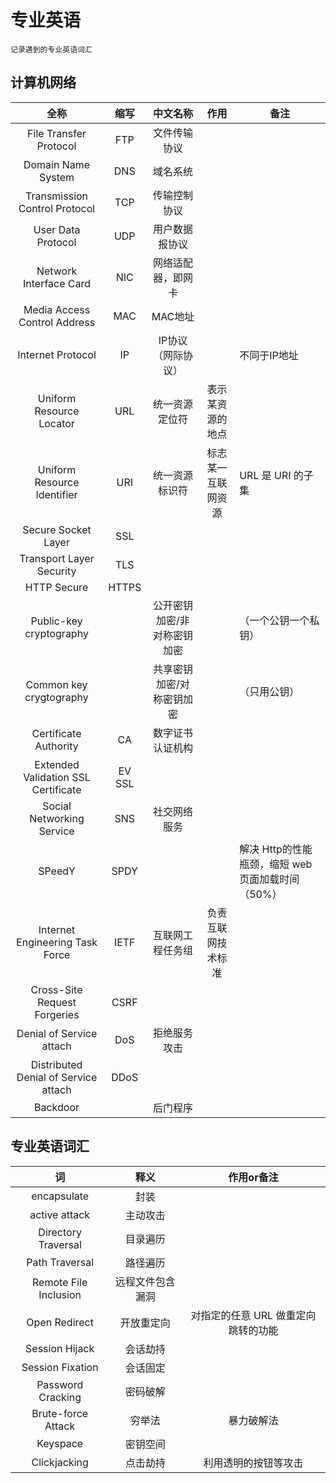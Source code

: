 # 专业英语

	记录遇到的专业英语词汇


## 计算机网络

|                 全称                  |   缩写   |      中文名称      |    作用     | 备注                              |
| :---------------------------------: | :----: | :------------: | :-------: | ------------------------------- |
|       File Transfer Protocol        |  FTP   |     文件传输协议     |           |                                 |
|         Domain Name System          |  DNS   |      域名系统      |           |                                 |
|    Transmission Control Protocol    |  TCP   |     传输控制协议     |           |                                 |
|         User Data Protocol          |  UDP   |    用户数据报协议     |           |                                 |
|       Network Interface Card        |  NIC   |   网络适配器，即网卡    |           |                                 |
|    Media Access Control Address     |  MAC   |     MAC地址      |           |                                 |
|          Internet Protocol          |   IP   |   IP协议（网际协议）   |           | 不同于IP地址                         |
|      Uniform Resource Locator       |  URL   |    统一资源定位符     | 表示某资源的地点  |                                 |
|     Uniform Resource Identifier     |  URI   |    统一资源标识符     | 标志某一互联网资源 | URL 是 URI 的子集                   |
|         Secure Socket Layer         |  SSL   |                |           |                                 |
|      Transport Layer Security       |  TLS   |                |           |                                 |
|             HTTP Secure             | HTTPS  |                |           |                                 |
|       Public-key cryptography       |        | 公开密钥加密/非对称密钥加密 |           | （一个公钥一个私钥）                      |
|       Common key crygtography       |        | 共享密钥加密/对称密钥加密  |           | （只用公钥）                          |
|        Certificate Authority        |   CA   |    数字证书认证机构    |           |                                 |
| Extended Validation SSL Certificate | EV SSL |                |           |                                 |
|      Social Networking Service      |  SNS   |     社交网络服务     |           |                                 |
|               SPeedY                |  SPDY  |                |           | 解决 Http的性能瓶颈，缩短 web 页面加载时间（50%） |
|   Internet Engineering Task Force   |  IETF  |    互联网工程任务组    | 负责互联网技术标准 |                                 |
|    Cross-Site Request Forgeries     |  CSRF  |                |           |                                 |
|Denial of Service attach|DoS|拒绝服务攻击||
|Distributed Denial of Service attach|DDoS|||
|Backdoor||后门程序|||

## 专业英语词汇

|           词           |    释义    |        作用or备注        |
| :-------------------: | :------: | :------------------: |
|      encapsulate      |    封装    |                      |
|     active attack     |   主动攻击   |                      |
|  Directory Traversal  |   目录遍历   |                      |
|    Path Traversal     |   路径遍历   |                      |
| Remote File Inclusion | 远程文件包含漏洞 |                      |
|     Open Redirect     |  开放重定向   | 对指定的任意 URL 做重定向跳转的功能 |
|    Session Hijack     |   会话劫持   |                      |
|   Session Fixation    |   会话固定   |                      |
|Password Cracking|密码破解||
|Brute-force Attack|穷举法|暴力破解法|
|Keyspace|密钥空间||
|Clickjacking|点击劫持|利用透明的按钮等攻击|
